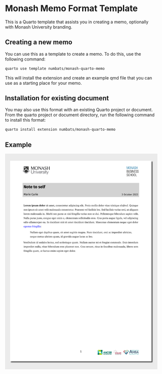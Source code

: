 
<!-- README.md is generated from README.qmd. Please edit that file -->

# Monash Memo Format Template

This is a Quarto template that assists you in creating a memo,
optionally with Monash University branding.

## Creating a new memo

You can use this as a template to create a memo. To do this, use the
following command:

``` bash
quarto use template numbats/monash-quarto-memo
```

This will install the extension and create an example qmd file that you
can use as a starting place for your memo.

## Installation for existing document

You may also use this format with an existing Quarto project or
document. From the quarto project or document directory, run the
following command to install this format:

``` bash
quarto install extension numbats/monash-quarto-memo
```

## Example

[![](examples/template.png)](examples/template.pdf)
